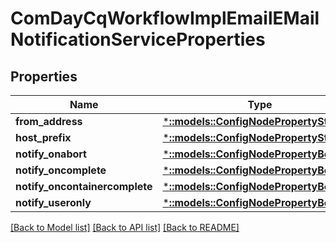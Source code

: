 # ComDayCqWorkflowImplEmailEMailNotificationServiceProperties

## Properties
Name | Type | Description | Notes
------------ | ------------- | ------------- | -------------
**from_address** | [***::models::ConfigNodePropertyString**](configNodePropertyString.md) |  | [optional] 
**host_prefix** | [***::models::ConfigNodePropertyString**](configNodePropertyString.md) |  | [optional] 
**notify_onabort** | [***::models::ConfigNodePropertyBoolean**](configNodePropertyBoolean.md) |  | [optional] 
**notify_oncomplete** | [***::models::ConfigNodePropertyBoolean**](configNodePropertyBoolean.md) |  | [optional] 
**notify_oncontainercomplete** | [***::models::ConfigNodePropertyBoolean**](configNodePropertyBoolean.md) |  | [optional] 
**notify_useronly** | [***::models::ConfigNodePropertyBoolean**](configNodePropertyBoolean.md) |  | [optional] 

[[Back to Model list]](../README.md#documentation-for-models) [[Back to API list]](../README.md#documentation-for-api-endpoints) [[Back to README]](../README.md)


